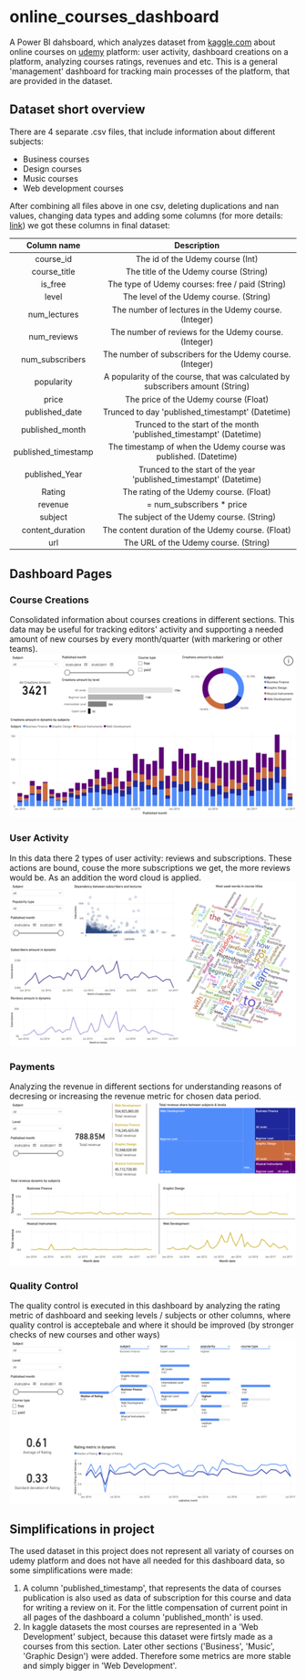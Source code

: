 # online_courses_dashboard
A Power BI dahsboard, which analyzes dataset from <a href="https://www.kaggle.com/datasets/thedevastator/udemy-courses-revenue-generation-and-course-anal" target="_blank">kaggle.com</a> about online courses on <a href="https://www.udemy.com/" target="_blank">udemy</a> platform: user activity, dashboard creations on a platform, analyzing courses ratings, revenues and etc. This is a general 'management' dashboard for tracking main processes of the platform, that are provided in the dataset.


## Dataset short overview
There are 4 separate .csv files, that include information about different subjects:
 - Business courses
 - Design courses
 - Music courses
 - Web development courses

After combining all files above in one csv, deleting duplications and nan values, changing data types and adding some columns (for more details: <a href="https://github.com/IlyaLoladze/online_courses_dashboard/blob/main/data_preprocessing/courses_dash_preprocessing.ipynb" target="_blank">link</a>) we got these columns in final dataset:

| Column name | Description   |
| :---:       | :---:         |
| course_id | The id of the Udemy course (Int) |
| course_title | The title of the Udemy course (String) |
| is_free | The type of Udemy courses: free / paid (String) |
| level | The level of the Udemy course. (String) |
| num_lectures | The number of lectures in the Udemy course. (Integer) |
| num_reviews | The number of reviews for the Udemy course. (Integer) |
| num_subscribers | The number of subscribers for the Udemy course. (Integer) |
| popularity | A popularity of the course, that was calculated by subscribers amount (String) |
| price | The price of the Udemy course (Float) |
| published_date | Trunced to day 'published_timestampt' (Datetime) |
| published_month | Trunced to the start of the month 'published_timestampt' (Datetime) |
| published_timestamp | The timestamp of when the Udemy course was published. (Datetime) |
| published_Year | Trunced to the start of the year 'published_timestampt' (Datetime) |
| Rating | The rating of the Udemy course. (Float) |
| revenue | = num_subscribers * price |
| subject | The subject of the Udemy course. (String) |
| content_duration | The content duration of the Udemy course. (Float) |
| url | The URL of the Udemy course. (String) |


## Dashboard Pages

### Course Creations
Consolidated information about courses creations in different sections. This data may be useful for tracking editors' activity and supporting a needed amount of new courses by every month/quarter (with markering or other teams).
![](https://github.com/IlyaLoladze/online_courses_dashboard/blob/main/dashboard/Page%20Course%20Creations.png)

### User Activity
In this data there 2 types of user activity: reviews and subscriptions. These actions are bound, couse the more subscriptions we get, the more reviews would be. As an addition the word cloud is applied. 
![](https://github.com/IlyaLoladze/online_courses_dashboard/blob/main/dashboard/Page%20User%20Activity.png)

### Payments
Analyzing the revenue in different sections for understanding reasons of decresing or increasing the revenue metric for chosen data period.
![](https://github.com/IlyaLoladze/online_courses_dashboard/blob/main/dashboard/Page%20Payments.png)

### Quality Control
The quality control is executed in this dashboard by analyzing the rating metric of dashboard and seeking levels / subjects or other columns, where quality control is acceptebale and where it should be improved (by stronger checks of new courses and other ways)
![](https://github.com/IlyaLoladze/online_courses_dashboard/blob/main/dashboard/Page%20Quality%20Control.png)


## Simplifications in project
The used dataset in this project does not represent all variaty of courses on udemy platform and does not have all needed for this dashboard data, so some simplifications were made:
1. A column 'published_timestamp', that represents the data of courses publication is also used as data of subscription for this course and data for writing a review on it. For the little compensation of current point in all pages of the dashboard a column 'published_month' is used.
2. In kaggle datasets the most courses are represented in a 'Web Development' subject, because this dataset were firtsly made as a courses from this section. Later other sections ('Business', 'Music', 'Graphic Design') were added. Therefore some metrics are more stable and simply bigger in 'Web Development'.
